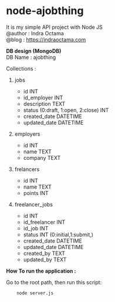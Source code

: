 # node-ajobthing
It is my simple API project with Node JS        
@author : Indra Octama      
@blog : https://indraoctama.com       

**DB design (MongoDB)**        
DB Name : ajobthing         

Collections :       
1. jobs   
   - id INT     
   - id_employer INT        
   - description   TEXT     
   - status (0:draft, 1:open, 2:close) INT      
   - created_date DATETIME      
   - updated_date DATETIME      
        
2. employers     
   - id INT            
   - name TEXT                        
   - company  TEXT        
      
3. frelancers
   - id INT     
   - name   TEXT    
   - points INT              
   
4. freelancer_jobs  
   - id INT     
   - id_freelancer INT  
   - id_job INT 
   - status INT (0:initial,1:submit,)
   - created_date DATETIME         
   - updated_date  DATETIME     
   - created_by TEXT
   - updated_by TEXT  
          

**How To run the application :**        

Go to the root path, then run this script:      
```
    node server.js

```
